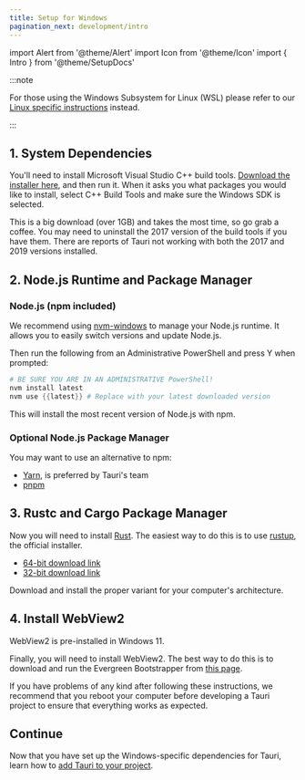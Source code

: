 ```yaml
---
title: Setup for Windows
pagination_next: development/intro
---
```


import Alert from '@theme/Alert'
import Icon from '@theme/Icon'
import { Intro } from '@theme/SetupDocs'

:::note

For those using the Windows Subsystem for Linux (WSL) please refer to our [Linux specific instructions](/docs/get-started/setup-linux) instead.

:::

<Intro />

## 1. System Dependencies&nbsp;<Icon title="alert" color="danger"/>

You'll need to install Microsoft Visual Studio C++ build tools. <a href="https://visualstudio.microsoft.com/visual-cpp-build-tools/" target="_blank">Download the installer here</a>, and then run it. When it asks you what packages you would like to install, select C++ Build Tools and make sure the Windows SDK is selected.

<Alert title="Note">
This is a big download (over 1GB) and takes the most time, so go grab a coffee.
</Alert>

<Alert type="warning">
You may need to uninstall the 2017 version of the build tools if you have them. There are reports of Tauri not working with both the 2017 and 2019 versions installed.
</Alert>

## 2. Node.js Runtime and Package Manager&nbsp;<Icon title="control-skip-forward" color="warning"/>

### Node.js (npm included)

We recommend using <a href="https://github.com/coreybutler/nvm-windows#installation--upgrades" target="_blank">nvm-windows</a> to manage your Node.js runtime. It allows you to easily switch versions and update Node.js.

Then run the following from an Administrative PowerShell and press Y when prompted:

```powershell
# BE SURE YOU ARE IN AN ADMINISTRATIVE PowerShell!
nvm install latest
nvm use {{latest}} # Replace with your latest downloaded version
```

This will install the most recent version of Node.js with npm.

### Optional Node.js Package Manager

You may want to use an alternative to npm:

- <a href="https://yarnpkg.com/getting-started" target="_blank">Yarn</a>, is preferred by Tauri's team
- <a href="https://pnpm.js.org/en/installation" target="_blank">pnpm</a>

## 3. Rustc and Cargo Package Manager&nbsp;<Icon title="control-skip-forward" color="warning"/>

Now you will need to install <a href="https://www.rust-lang.org/" target="_blank">Rust</a>. The easiest way to do this is to use <a href="https://rustup.rs/" target="_blank">rustup</a>, the official installer.

- <a href="https://win.rustup.rs/x86_64" target="_blank">64-bit download link</a>
- <a href="https://win.rustup.rs/i686" target="_blank">32-bit download link</a>

Download and install the proper variant for your computer's architecture.

## 4. Install WebView2

<Alert title="Note">
WebView2 is pre-installed in Windows 11.
</Alert>

Finally, you will need to install WebView2. The best way to do this is to download and run the Evergreen Bootstrapper from [this page](https://developer.microsoft.com/en-us/microsoft-edge/webview2/#download-section).

<Alert type="Note">
If you have problems of any kind after following these instructions, we recommend that you reboot your computer before developing a Tauri project to ensure that everything works as expected.
</Alert>

## Continue

Now that you have set up the Windows-specific dependencies for Tauri, learn how to [add Tauri to your project](/docs/development/integration).
